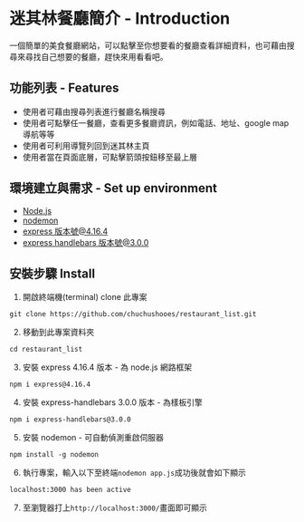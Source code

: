 # 迷其林餐廳簡介 - Introduction

一個簡單的美食餐廳網站，可以點擊至你想要看的餐廳查看詳細資料，也可藉由搜尋來尋找自己想要的餐廳，趕快來用看看吧。

## 功能列表 - Features

- 使用者可藉由搜尋列表進行餐廳名稱搜尋
- 使用者可點擊任一餐廳，查看更多餐廳資訊，例如電話、地址、google map 導航等等
- 使用者可利用導覽列回到迷其林主頁
- 使用者當在頁面底層，可點擊箭頭按鈕移至最上層

## 環境建立與需求 - Set up environment

- [Node.js](https://nodejs.org/en/)
- [nodemon](https://www.npmjs.com/package/nodemon)
- [express 版本號@4.16.4](https://www.npmjs.com/package/express)
- [express handlebars 版本號@3.0.0](https://www.npmjs.com/package/express-handlebars)

## 安裝步驟 Install

1. 開啟終端機(terminal) clone 此專案

```
git clone https://github.com/chuchushooes/restaurant_list.git
```

2. 移動到此專案資料夾

```
cd restaurant_list
```

3. 安裝 express 4.16.4 版本 - 為 node.js 網路框架

```
npm i express@4.16.4
```

4. 安裝 express-handlebars 3.0.0 版本 - 為樣板引擎

```
npm i express-handlebars@3.0.0
```

5. 安裝 nodemon - 可自動偵測重啟伺服器

```
npm install -g nodemon
```

6. 執行專案，輸入以下至終端`nodemon app.js`成功後就會如下顯示

```
localhost:3000 has been active
```

7. 至瀏覽器打上`http://localhost:3000/`畫面即可顯示

